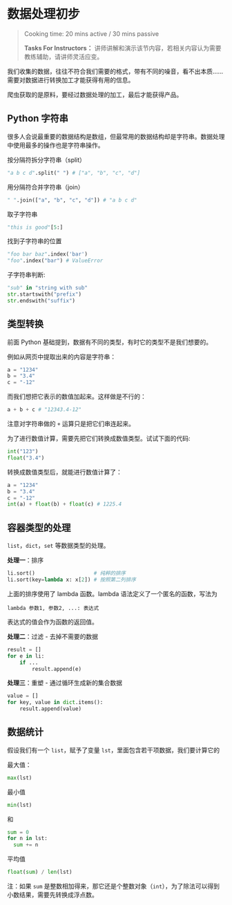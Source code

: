 # 数据处理初步
> Cooking time: 20 mins active / 30 mins passive
>
> **Tasks For Instructors：** 讲师讲解和演示该节内容，若相关内容认为需要教练辅助，请讲师灵活应变。

我们收集的数据，往往不符合我们需要的格式，带有不同的噪音，看不出本质…… 需要对数据进行转换加工才能获得有用的信息。

爬虫获取的是原料，要经过数据处理的加工，最后才能获得产品。

## Python 字符串

很多人会说最重要的数据结构是数组，但最常用的数据结构却是字符串。数据处理中使用最多的操作也是字符串操作。

按分隔符拆分字符串（split）

```python
"a b c d".split(" ") # ["a", "b", "c", "d"]
```

用分隔符合并字符串（join）

```python
" ".join(["a", "b", "c", "d"]) # "a b c d"
```

取子字符串

```python
"this is good"[5:]
```

找到子字符串的位置

```python
"foo bar baz".index('bar')
"foo".index("bar") # ValueError
```

子字符串判断:

```python
"sub" in "string with sub"
str.startswith("prefix")
str.endswith("suffix")
```

## 类型转换

前面 Python 基础提到，数据有不同的类型，有时它的类型不是我们想要的。

例如从网页中提取出来的内容是字符串：

```python
a = "1234"
b = "3.4"
c = "-12"
```

而我们想把它表示的数值加起来。这样做是不行的：

```python
a + b + c # "12343.4-12"
```

注意对字符串做的 `+` 运算只是把它们串连起来。

为了进行数值计算，需要先把它们转换成数值类型。试试下面的代码:

```python
int("123")
float("3.4")
```

转换成数值类型后，就能进行数值计算了：

```python
a = "1234"
b = "3.4"
c = "-12"
int(a) + float(b) + float(c) # 1225.4
```

## 容器类型的处理

`list`，`dict`，`set` 等数据类型的处理。

**处理一**：排序

```python
li.sort()                   # 纯粹的排序
li.sort(key=lambda x: x[2]) # 按照第二列排序
```

上面的排序使用了 lambda 函数。lambda 语法定义了一个匿名的函数，写法为

    lambda 参数1, 参数2, ...: 表达式

表达式的值会作为函数的返回值。

**处理二**：过滤 - 去掉不需要的数据

```python
result = []
for e in li:
    if ...
        result.append(e)
```

**处理三**：重塑 - 通过循环生成新的集合数据

```python
value = []
for key, value in dict.items():
    result.append(value)
```

## 数据统计

假设我们有一个 `list`，赋予了变量 `lst`，里面包含若干项数据，我们要计算它的

最大值：

```python
max(lst)
```

最小值

```python
min(lst)
```

和

```python
sum = 0
for n in lst:
  sum += n
```

平均值

```python
float(sum) / len(lst)
```

注：如果 `sum` 是整数相加得来，那它还是个整数对象（`int`），为了除法可以得到小数结果，需要先转换成浮点数。
